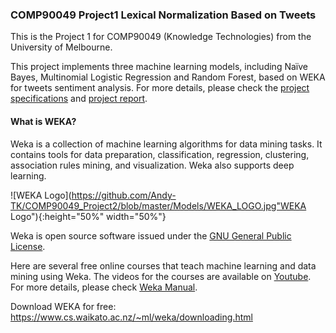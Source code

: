 ### COMP90049 Project1 Lexical Normalization Based on Tweets
This is the Project 1 for COMP90049 (Knowledge Technologies) from the University of Melbourne.

This project implements three machine learning models, including Naïve Bayes, Multinomial Logistic Regression and Random Forest, based on WEKA for tweets sentiment analysis. For more details, please check the [project specifications](https://github.com/Andy-TK/COMP90049_Project2/blob/master/2019S1-90049P2-spec.pdf) and [project report](https://github.com/Andy-TK/COMP90049_Project2/blob/master/COMP90049%20Project%202%20Report.pdf).


#### What is WEKA?
Weka is a collection of machine learning algorithms for data mining tasks. It contains tools for data preparation, classification, regression, clustering, association rules mining, and visualization. Weka also supports deep learning.

![WEKA Logo](https://github.com/Andy-TK/COMP90049_Project2/blob/master/Models/WEKA_LOGO.jpg"WEKA Logo"){:height="50%" width="50%"}

Weka is open source software issued under the [GNU General Public License](http://www.gnu.org/licenses/gpl-3.0.html).

Here are several free online courses that teach machine learning and data mining using Weka. The videos for the courses are available on [Youtube](https://www.youtube.com/user/WekaMOOC). For more details, please check [Weka Manual](https://github.com/Andy-TK/COMP90049_Project2/blob/master/WekaManual.pdf).

Download WEKA for free: https://www.cs.waikato.ac.nz/~ml/weka/downloading.html
